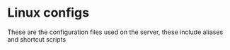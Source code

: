 # Linux configs

These are the configuration files used on the server, these include aliases and shortcut scripts
